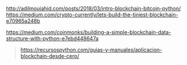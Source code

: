 http://adilmoujahid.com/posts/2018/03/intro-blockchain-bitcoin-python/
https://medium.com/crypto-currently/lets-build-the-tiniest-blockchain-e70965a248b


https://medium.com/coinmonks/building-a-simple-blockchain-data-structure-with-python-e7ebd448647a

> https://recursospython.com/guias-y-manuales/aplicacion-blockchain-desde-cero/
